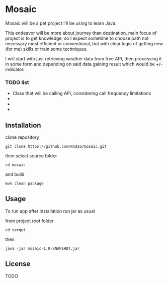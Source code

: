 # Mosaic

Mosaic will be a pet project I'll be using to learn Java.

This endeavor will be more about journey than destination, 
main focus of project is to get knowledge, 
so I expect sometime to choose path not necessary most efficient or conventional, but with clear logic of getting new (for me) skills or train some techniques.


I will start with just retrieving weather data from free API, then processing it in some form and depending on said data gaining result which would be +/- indicator.
### TODO list
- Class that will be calling API, considering call frequency limitations 
- 
- 
- 

## Installation
clone repository
```
git clone https://github.com/RndIG/mosaic.git
```
then select source folder
```
cd mosaic
```
and build
```
mvn clean package
```



## Usage

To run app after installation run jar as usual

from project root folder 
```
cd target
```
then
```
java -jar mosaic-1.0-SNAPSHOT.jar
```


## License

TODO